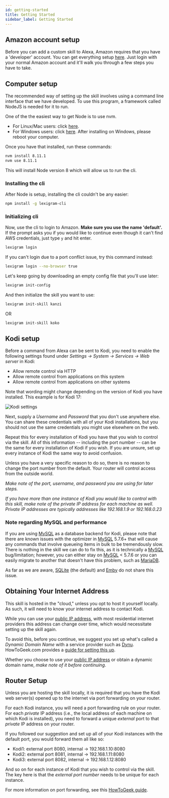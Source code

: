 ```yaml
---
id: getting-started
title: Getting Started
sidebar_label: Getting Started
---
```


## Amazon account setup
Before you can add a custom skill to Alexa, Amazon requires that you have a 'developer' account. You can get everything setup [here](http://developer.amazon.com/). Just login with your normal Amazon account and it'll walk you through a few steps you have to take.

## Computer setup
The recommended way of setting up the skill involves using a command line interface that we have developed. To use this program, a framework called NodeJS is needed for it to run.

One of the the easiest way to get Node is to use nvm.
 - For Linux/Mac users: click [here](https://github.com/creationix/nvm).
 - For Windows users: click [here](https://github.com/coreybutler/nvm-windows). After installing on Windows, please reboot your computer.

Once you have that installed, run these commands:
``` bash
nvm install 8.11.1
nvm use 8.11.1
```
This will install Node version 8 which will allow us to run the cli.

### Installing the cli
After Node is setup, installing the cli couldn't be any easier:
``` bash
npm install -g lexigram-cli
```

### Initializing cli
Now, use the cli to login to Amazon. **Make sure you use the name 'default'.** If the prompt asks you if you would like to continue even though it can't find AWS credentials, just type `y` and hit enter.
``` bash
lexigram login
```
If you can't login due to a port conflict issue, try this command instead:
``` bash
lexigram login --no-browser true
```
Let's keep going by downloading an empty config file that you'll use later:
``` bash
lexigram init-config
```
And then initialize the skill you want to use:
``` bash
lexigram init-skill kanzi
```
OR
``` bash
lexigram init-skill koko
```


## Kodi setup
Before a command from Alexa can be sent to Kodi, you need to enable the following settings found under _Settings -> System -> Services -> Web server_ in Kodi:

- Allow remote control via HTTP
- Allow remote control from applications on this system
- Allow remote control from applications on other systems

Note that wording might change depending on the version of Kodi you have installed.  This example is for Kodi 17:

![Kodi settings](http://i.imgur.com/YMqS8Qj.png)

Next, supply a _Username_ and _Password_ that you don't use anywhere else.  You can share these credentials with all of your Kodi installations, but you should not use the same credentials you might use elsewhere on the web.

Repeat this for every installation of Kodi you have that you wish to control via the skill.  All of this information -- including the port number -- can be the same for every installation of Kodi if you wish.  If you are unsure, set up every instance of Kodi the same way to avoid confusion.

Unless you have a very specific reason to do so, there is no reason to change the port number from the default.  Your router will control access from the outside world.

_Make note of the port, username, and password you are using for later steps._

_If you have more than one instance of Kodi you would like to control with this skill, make note of the private IP address for each machine as well.  Private IP addresses are typically addresses like 192.168.1.9 or 192.168.0.23_

### Note regarding MySQL and performance

If you are using [MySQL](https://www.mysql.com) as a database backend for Kodi, please note that there are known issues with the optimizer in [MySQL](https://www.mysql.com) 5.7.6+ that will cause any commands that involve queueing items in bulk to be tremendously slow.  There is nothing in the skill we can do to fix this, as it is technically a [MySQL](https://www.mysql.com) bug/limitation; however, you can either stay on [MySQL](https://www.mysql.com) < 5.7.6 or you can easily migrate to another that doesn't have this problem, such as [MariaDB](https://mariadb.org).

As far as we are aware, [SQLite](https://sqlite.org) (the default) and [Emby](https://emby.media) do not share this issue.

## Obtaining Your Internet Address

This skill is hosted in the "cloud," unless you opt to host it yourself locally.  As such, it will need to know your internet address to contact Kodi.

While you can use your [public IP address](http://www.whatsmyip.org/), with most residential internet providers this address can change over time, which would necessitate setting up the skill again.

To avoid this, before you continue, we suggest you set up what's called a _Dynamic Domain Name_ with a service provider such as [Dynu](http://www.dynu.com/).  HowToGeek.com provides a [guide for setting this up](https://www.howtogeek.com/66438/how-to-easily-access-your-home-network-from-anywhere-with-ddns/).

Whether you choose to use your [public IP address](http://www.whatsmyip.org/) or obtain a dynamic domain name, _make note of it before continuing_.

## Router Setup

Unless you are hosting the skill locally, it is required that you have the Kodi web server(s) opened up to the internet via port forwarding on your router.

For each Kodi instance, you will need a port forwarding rule on your router.  For each _private_ IP address (i.e., the local address of each machine on which Kodi is installed), you need to forward a unique _external_ port to that _private_ IP address on your router.

If you followed our suggestion and set up all of your Kodi instances with the default port, you would forward them all like so:

- Kodi1: external port 8080, internal -> 192.168.1.10:8080
- Kodi2: external port 8081, internal -> 192.168.1.11:8080
- Kodi3: external port 8082, internal -> 192.168.1.12:8080

And so on for each instance of Kodi that you wish to control via the skill.  The key here is that the _external port number_ needs to be unique for each instance.

For more information on port forwarding, see this [HowToGeek guide](https://www.howtogeek.com/66214/how-to-forward-ports-on-your-router/).
